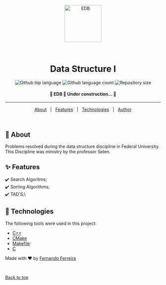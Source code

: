 <div align="center" id="top"> 
  <img width="120px" src="https://raw.githubusercontent.com/isocpp/logos/master/cpp_logo.png" alt="EDB" />

  &#xa0;

  <!-- <a href="https://edb.netlify.app">Demo</a> -->
</div>

<h1 align="center">Data Structure I</h1>

<p align="center">
  <img alt="Github top language" src="https://img.shields.io/github/languages/top/fernando-ff/edb?color=56BEB8">

  <img alt="Github language count" src="https://img.shields.io/github/languages/count/fernando-ff/edb?color=56BEB8">

  <img alt="Repository size" src="https://img.shields.io/github/repo-size/fernando-ff/edb?color=56BEB8">
<!-- 
  <img alt="License" src="https://img.shields.io/github/license/fernando-ff/edb?color=56BEB8"> -->

  <!-- <img alt="Github issues" src="https://img.shields.io/github/issues/{{YOUR_GITHUB_USERNAME}}/edb?color=56BEB8" /> -->

  <!-- <img alt="Github forks" src="https://img.shields.io/github/forks/{{YOUR_GITHUB_USERNAME}}/edb?color=56BEB8" /> -->

  <!-- <img alt="Github stars" src="https://img.shields.io/github/stars/{{YOUR_GITHUB_USERNAME}}/edb?color=56BEB8" /> -->
</p>

<!-- Status -->

 <h4 align="center"> 
	🚧  EDB 🚀 Under construction...  🚧
</h4> 

<hr> 

<p align="center">
  <a href="#dart-about">About</a> &#xa0; | &#xa0; 
  <a href="#sparkles-features">Features</a> &#xa0; | &#xa0;
  <a href="#rocket-technologies">Technologies</a> &#xa0; | &#xa0;
  <a href="https://github.com/fernando-ff" target="_blank">Author</a>
</p>

<br>

## :dart: About ##

Problems resolved during the data structure discipline in Federal University.
This Discipline was ministry by the professor Selen.

## :sparkles: Features ##

:heavy_check_mark: Search Algoritms;\
:heavy_check_mark: Sorting Algorithms;\
:heavy_check_mark: TAD'S;\


## :rocket: Technologies ##

The following tools were used in this project:

- [C++](https://devdocs.io/cpp/)
- [CMake](https://cmake.org/documentation/)
- [Makefile](https://www.gnu.org/software/make/manual/make.html)
- [C](https://devdocs.io/c/)


<!-- 
## :memo: License ##

This project is under license from MIT. For more details, see the [LICENSE](LICENSE.md) file. -->


Made with :heart: by <a href="https://github.com/fernando-ff" target="_blank">Fernando Ferreira</a>

&#xa0;

<a href="#top">Back to top</a>
